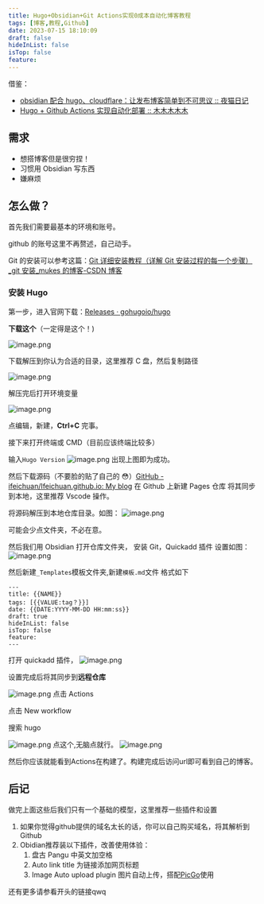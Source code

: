 ```yaml
---
title: Hugo+Obsidian+Git Actions实现0成本自动化博客教程
tags: [博客,教程,Github]
date: 2023-07-15 18:10:09
draft: false
hideInList: false
isTop: false
feature: 
---
```


借鉴：

- [obsidian 配合 hugo、cloudflare：让发布博客简单到不可思议 :: 夜猫日记](https://lillianwho.com/posts/obsidian-hugo-cloudflare/)
- [Hugo + Github Actions 实现自动化部署 :: 木木木木木](https://immmmm.com/hugo-github-actions/)

## 需求

- 想搭博客但是很穷捏！
- 习惯用 Obsidian 写东西
- 嫌麻烦

## 怎么做？

首先我们需要最基本的环境和账号。

github 的账号这里不再赘述，自己动手。

Git 的安装可以参考这篇：[Git 详细安装教程（详解 Git 安装过程的每一个步骤）\_git 安装\_mukes 的博客-CSDN 博客](https://blog.csdn.net/mukes/article/details/115693833)

### 安装 Hugo

第一步，进入官网下载：[Releases · gohugoio/hugo](https://github.com/gohugoio/hugo/releases)

**下载这个**（一定得是这个！)

![image.png](https://s2.loli.net/2023/07/15/AcD67igBLKurtWe.png)

下载解压到你认为合适的目录，这里推荐 C 盘，然后复制路径

![image.png](https://s2.loli.net/2023/07/15/cVWLCAx49Fr67ef.png)

解压完后打开环境变量

![image.png](https://s2.loli.net/2023/07/15/3cSFTQLXVIs86v1.png)

点编辑，新建，**Ctrl+C** 完事。

接下来打开终端或 CMD（目前应该终端比较多）

输入`Hugo Version`
![image.png](https://s2.loli.net/2023/07/15/Jlnv64p5t32VmIP.png)
出现上图即为成功。

然后下载源码（不要脸的贴了自己的 😳）[GitHub - ifeichuan/Ifeichuan.github.io: My blog](https://github.com/ifeichuan/Ifeichuan.github.io)
在 Github 上新建 Pages 仓库
将其同步到本地，这里推荐 Vscode 操作。

将源码解压到本地仓库目录。如图：
![image.png](https://s2.loli.net/2023/07/15/ORpP37nkVaKNiTc.png)

可能会少点文件夹，不必在意。

然后我们用 Obsidian 打开仓库文件夹，
安装 Git，Quickadd 插件
设置如图：
![image.png](https://s2.loli.net/2023/07/15/WQGiorblN3wSh7O.png)

然后新建`_Templates`模板文件夹,新建`模板.md`文件
格式如下

```
---
title: {{NAME}}
tags: [{{VALUE:tag？}}]
date: {{DATE:YYYY-MM-DD HH:mm:ss}}
draft: true
hideInList: false
isTop: false
feature:
---

```

打开 quickadd 插件，
![image.png](https://s2.loli.net/2023/07/15/ulZa7QGBhyCpOEn.png)

设置完成后将其同步到**远程仓库**

![image.png](https://s2.loli.net/2023/07/15/ORNlyLUqIhnu7GF.png)
点击 Actions

点击 New workflow

搜索 hugo

![image.png](https://s2.loli.net/2023/07/15/NasUDVtjAoSXHiQ.png)
点这个,无脑点就行。
![image.png](https://s2.loli.net/2023/07/15/lhkeF8os9OmxTyZ.png)

然后你应该就能看到Actions在构建了。构建完成后访问url即可看到自己的博客。


## 后记

做完上面这些后我们只有一个基础的模型，这里推荐一些插件和设置

1. 如果你觉得github提供的域名太长的话，你可以自己购买域名，将其解析到Github
2. Obidian推荐装以下插件，改善使用体验：
	1. 盘古 Pangu 中英文加空格
	2. Auto link title 为链接添加网页标题
	3. Image Auto upload plugin 图片自动上传，搭配[PicGo](https://picgo.github.io/PicGo-Doc/zh/)使用

还有更多请参看开头的链接qwq
